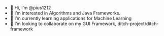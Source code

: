 - 👋 Hi, I’m @pius1212
- 👀 I’m interested in Algorithms and Java Frameworks.
- 🌱 I’m currently learning applications for Machine Learning
- 💞️ I’m looking to collaborate on my GUI Framework, ditch-project/ditch-framework

<!---
pius1212/pius1212 is a ✨ special ✨ repository because its `README.md` (this file) appears on your GitHub profile.
You can click the Preview link to take a look at your changes.
- 📫 How to reach me ...

--->
